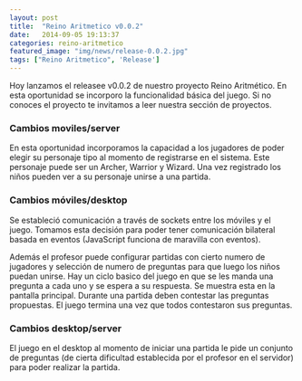 ```yaml
---
layout: post
title:  "Reino Aritmetico v0.0.2"
date:   2014-09-05 19:13:37
categories: reino-aritmetico
featured_image: "img/news/release-0.0.2.jpg"
tags: ["Reino Aritmetico", 'Release']
---
```


Hoy lanzamos el releasee v0.0.2 de nuestro proyecto Reino Aritmético. En esta oportunidad se incorporo la funcionalidad básica del juego. 
Si no conoces el proyecto te invitamos a leer nuestra sección de proyectos.

<h3>Cambios moviles/server</h3>

En esta oportunidad incorporamos la capacidad a los jugadores de poder elegir su personaje tipo al momento de registrarse en el sistema. Este personaje puede ser 
un Archer, Warrior y Wizard. Una vez registrado los niños pueden ver a su personaje unirse a una partida.

<h3>Cambios móviles/desktop</h3>

Se estableció comunicación a través de sockets entre los móviles y el juego. Tomamos esta decisión para poder tener comunicación bilateral basada en eventos (JavaScript funciona de 
maravilla con eventos).

Además el profesor puede configurar partidas con cierto numero de jugadores y selección de numero de preguntas para que luego los niños puedan unirse.
Hay un ciclo basico del juego en que se les manda una pregunta a cada uno y se espera a su respuesta. Se muestra esta en la pantalla principal. Durante una partida
deben contestar las preguntas propuestas. El juego termina una vez que todos contestaron sus preguntas.

<h3>Cambios desktop/server</h3>

El juego en el desktop al momento de iniciar una partida le pide un conjunto de preguntas (de cierta dificultad establecida por el profesor en el servidor) para poder realizar la partida.

